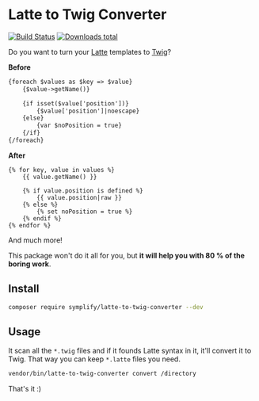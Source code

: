 # Latte to Twig Converter

[![Build Status](https://img.shields.io/travis/Symplify/LatteToTwigConverter/master.svg?style=flat-square)](https://travis-ci.org/Symplify/LatteToTwigConverter)
[![Downloads total](https://img.shields.io/packagist/dt/symplify/latte-to-twig-converter.svg?style=flat-square)](https://packagist.org/packages/symplify/latte-to-twig-converter/stats)

Do you want to turn your [Latte](https://latte.nette.org/en/) templates to [Twig](https://twig.symfony.com/)?

**Before**

```html
{foreach $values as $key => $value}
    {$value->getName()}

    {if isset($value['position'])}
        {$value['position']|noescape}
    {else}
        {var $noPosition = true}
    {/if}
{/foreach}
```

**After**

```twig
{% for key, value in values %}
    {{ value.getName() }}

    {% if value.position is defined %}
        {{ value.position|raw }}
    {% else %}
        {% set noPosition = true %}
    {% endif %}
{% endfor %}
```

And much more!

This package won't do it all for you, but **it will help you with 80 % of the boring work**.

## Install

```bash
composer require symplify/latte-to-twig-converter --dev
```

## Usage

It scan all the `*.twig` files and if it founds Latte syntax in it, it'll convert it to Twig.
That way you can keep `*.latte` files you need.

```bash
vendor/bin/latte-to-twig-converter convert /directory
```

That's it :)